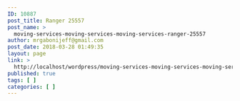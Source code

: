 ```yaml
---
ID: 10887
post_title: Ranger 25557
post_name: >
  moving-services-moving-services-moving-services-ranger-25557
author: mrgabonijeff@gmail.com
post_date: 2018-03-28 01:49:35
layout: page
link: >
  http://localhost/wordpress/moving-services-moving-services-moving-services-ranger-25557/
published: true
tags: [ ]
categories: [ ]
---
```

